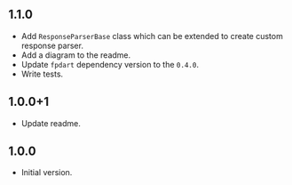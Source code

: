 ## 1.1.0

- Add `ResponseParserBase` class which can be extended to create custom response parser.
- Add a diagram to the readme.
- Update `fpdart` dependency version to the `0.4.0`.
- Write tests.

## 1.0.0+1

- Update readme.
  
## 1.0.0

- Initial version.
